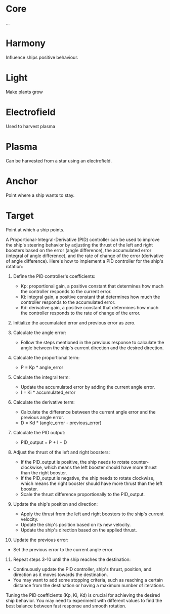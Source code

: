 # Core
...

# Harmony
Influence ships positive behaviour.

# Light
Make plants grow

# Electrofield
Used to harvest plasma

# Plasma
Can be harvested from a star using an electrofield.

# Anchor
Point where a ship wants to stay.

# Target
Point at which a ship points.



A Proportional-Integral-Derivative (PID) controller can be used to improve the ship's steering behavior by adjusting the thrust of the left and right boosters based on the error (angle difference), the accumulated error (integral of angle difference), and the rate of change of the error (derivative of angle difference). Here's how to implement a PID controller for the ship's rotation:

1. Define the PID controller's coefficients: 
   - Kp: proportional gain, a positive constant that determines how much the controller responds to the current error.
   - Ki: integral gain, a positive constant that determines how much the controller responds to the accumulated error.
   - Kd: derivative gain, a positive constant that determines how much the controller responds to the rate of change of the error.

2. Initialize the accumulated error and previous error as zero.

3. Calculate the angle error:
   - Follow the steps mentioned in the previous response to calculate the angle between the ship's current direction and the desired direction.

4. Calculate the proportional term:
   - P = Kp * angle_error

5. Calculate the integral term:
   - Update the accumulated error by adding the current angle error.
   - I = Ki * accumulated_error

6. Calculate the derivative term:
   - Calculate the difference between the current angle error and the previous angle error.
   - D = Kd * (angle_error - previous_error)

7. Calculate the PID output:
   - PID_output = P + I + D

8. Adjust the thrust of the left and right boosters:
   - If the PID_output is positive, the ship needs to rotate counter-clockwise, which means the left booster should have more thrust than the right booster.
   - If the PID_output is negative, the ship needs to rotate clockwise, which means the right booster should have more thrust than the left booster.
   - Scale the thrust difference proportionally to the PID_output.

9. Update the ship's position and direction:
   - Apply the thrust from the left and right boosters to the ship's current velocity.
   - Update the ship's position based on its new velocity.
   - Update the ship's direction based on the applied thrust.

10. Update the previous error:
   - Set the previous error to the current angle error.

11. Repeat steps 3-10 until the ship reaches the destination:
   - Continuously update the PID controller, ship's thrust, position, and direction as it moves towards the destination.
   - You may want to add some stopping criteria, such as reaching a certain distance from the destination or having a maximum number of iterations.

Tuning the PID coefficients (Kp, Ki, Kd) is crucial for achieving the desired ship behavior. You may need to experiment with different values to find the best balance between fast response and smooth rotation.